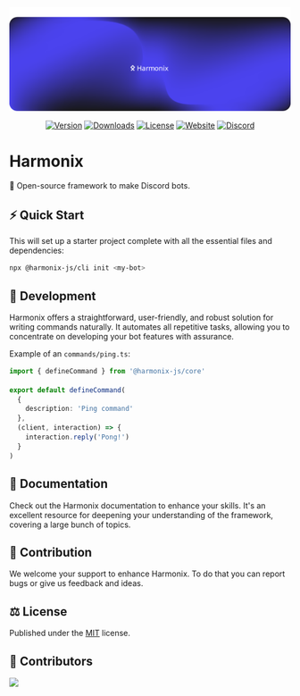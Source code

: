 [![Harmonix banner](./.github/assets/banner.svg)](https://harmonix-js.netlify.app)

<p align=center>
  <a href="https://www.npmjs.com/package/@harmonix-js/core"><img src="https://img.shields.io/npm/v/@harmonix-js/core?style=flat&colorA=191717&colorB=4b43ee" alt="Version"></a>
  <a href="https://www.npmjs.com/package/@harmonix-js/core"><img src="https://img.shields.io/npm/dm/@harmonix-js/core.svg?style=flat&colorA=191717&colorB=4b43ee" alt="Downloads"></a>
  <a href="./LICENSE"><img src="https://img.shields.io/github/license/harmonix-js/core.svg?style=flat&colorA=191717&colorB=4b43ee" alt="License"></a>
  <a href="https://harmonix-js.netlify.app"><img src="https://img.shields.io/badge/Harmonix%20Docs-18181B?logo=gitbook&logoColor=4b43ee" alt="Website"></a>
  <a href="https://discord.gg/A3rVnG4JGV"><img src="https://img.shields.io/badge/Harmonix%20Discord-18181B?logo=discord" alt="Discord"></a>
</p>

# Harmonix

🤖 Open-source framework to make Discord bots.

## ⚡ Quick Start

This will set up a starter project complete with all the essential files and dependencies:

```bash
npx @harmonix-js/cli init <my-bot>
```

## 📡 Development

Harmonix offers a straightforward, user-friendly, and robust solution for writing commands naturally. It automates all repetitive tasks, allowing you to concentrate on developing your bot features with assurance.

Example of an `commands/ping.ts`:
```ts
import { defineCommand } from '@harmonix-js/core'

export default defineCommand(
  {
    description: 'Ping command'
  },
  (client, interaction) => {
    interaction.reply('Pong!')
  }
)
```

## 📖 Documentation

Check out the Harmonix documentation to enhance your skills. It's an excellent resource for deepening your understanding of the framework, covering a large bunch of topics.

## 🤝 Contribution

We welcome your support to enhance Harmonix. To do that you can report bugs or give us feedback and ideas.

## ⚖️ License

Published under the [MIT](https://github.com/harmonix-js/core/blob/main/LICENSE) license.

## 🌱 Contributors

<a href="https://github.com/harmonix-js/core/graphs/contributors">
  <img src="https://contrib.rocks/image?repo=harmonix-js/core" />
</a>


